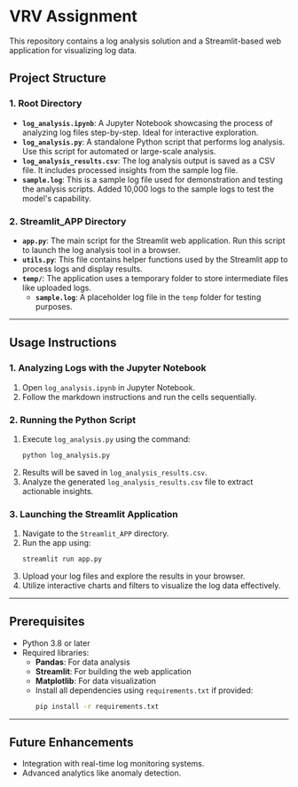 # VRV Assignment

This repository contains a log analysis solution and a Streamlit-based web application for visualizing log data.

## Project Structure

### 1. Root Directory
- **`log_analysis.ipynb`**: A Jupyter Notebook showcasing the process of analyzing log files step-by-step. Ideal for interactive exploration.
- **`log_analysis.py`**: A standalone Python script that performs log analysis. Use this script for automated or large-scale analysis.
- **`log_analysis_results.csv`**: The log analysis output is saved as a CSV file. It includes processed insights from the sample log file.
- **`sample.log`**: This is a sample log file used for demonstration and testing the analysis scripts. Added 10,000 logs to the sample logs to test the model's capability.

### 2. Streamlit_APP Directory
- **`app.py`**: The main script for the Streamlit web application. Run this script to launch the log analysis tool in a browser.
- **`utils.py`**: This file contains helper functions used by the Streamlit app to process logs and display results.
- **`temp/`**: The application uses a temporary folder to store intermediate files like uploaded logs.
  - **`sample.log`**: A placeholder log file in the `temp` folder for testing purposes.

---

## Usage Instructions

### 1. Analyzing Logs with the Jupyter Notebook
1. Open `log_analysis.ipynb` in Jupyter Notebook.
2. Follow the markdown instructions and run the cells sequentially.

### 2. Running the Python Script
1. Execute `log_analysis.py` using the command:
   ```bash
   python log_analysis.py
2. Results will be saved in `log_analysis_results.csv`.
3. Analyze the generated `log_analysis_results.csv` file to extract actionable insights.

### 3. Launching the Streamlit Application
1. Navigate to the `Streamlit_APP` directory.
2. Run the app using:
   ```bash
   streamlit run app.py
   ```
3. Upload your log files and explore the results in your browser.
4. Utilize interactive charts and filters to visualize the log data effectively.

---

## Prerequisites
- Python 3.8 or later
- Required libraries:
  - **Pandas**: For data analysis
  - **Streamlit**: For building the web application
  - **Matplotlib**: For data visualization
  - Install all dependencies using `requirements.txt` if provided:
    ```bash
    pip install -r requirements.txt
    ```

---

## Future Enhancements
- Integration with real-time log monitoring systems.
- Advanced analytics like anomaly detection.

